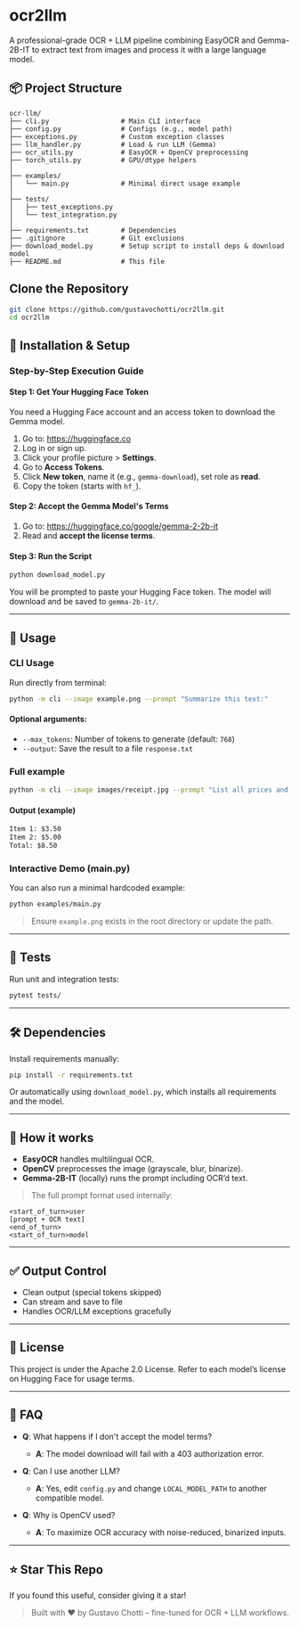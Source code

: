# ocr2llm

A professional-grade OCR + LLM pipeline combining EasyOCR and Gemma-2B-IT to extract text from images and process it with a large language model.

## 📦 Project Structure

```
ocr-llm/
├── cli.py                  # Main CLI interface
├── config.py               # Configs (e.g., model path)
├── exceptions.py           # Custom exception classes
├── llm_handler.py          # Load & run LLM (Gemma)
├── ocr_utils.py            # EasyOCR + OpenCV preprocessing
├── torch_utils.py          # GPU/dtype helpers
│
├── examples/
│   └── main.py             # Minimal direct usage example
│
├── tests/
│   ├── test_exceptions.py
│   └── test_integration.py
│
├── requirements.txt        # Dependencies
├── .gitignore              # Git exclusions
├── download_model.py       # Setup script to install deps & download model
├── README.md               # This file
```
## Clone the Repository
```bash
git clone https://github.com/gustavochotti/ocr2llm.git
cd ocr2llm
```

## 🔧 Installation & Setup

### Step-by-Step Execution Guide

#### Step 1: Get Your Hugging Face Token
You need a Hugging Face account and an access token to download the Gemma model.

1. Go to: https://huggingface.co
2. Log in or sign up.
3. Click your profile picture > **Settings**.
4. Go to **Access Tokens**.
5. Click **New token**, name it (e.g., `gemma-download`), set role as **read**.
6. Copy the token (starts with `hf_`).

#### Step 2: Accept the Gemma Model's Terms

1. Go to: https://huggingface.co/google/gemma-2-2b-it
2. Read and **accept the license terms**.

#### Step 3: Run the Script
```bash
python download_model.py
```
You will be prompted to paste your Hugging Face token. The model will download and be saved to `gemma-2b-it/`.

---

## 🚀 Usage

### CLI Usage
Run directly from terminal:
```bash
python -m cli --image example.png --prompt "Summarize this text:"
```

#### Optional arguments:
- `--max_tokens`: Number of tokens to generate (default: `768`)
- `--output`: Save the result to a file `response.txt`

### Full example
```bash
python -m cli --image images/receipt.jpg --prompt "List all prices and total." --max_tokens 512 --output
```

#### Output (example)
```txt
Item 1: $3.50
Item 2: $5.00
Total: $8.50
```

### Interactive Demo (main.py)
You can also run a minimal hardcoded example:
```bash
python examples/main.py
```
> Ensure `example.png` exists in the root directory or update the path.

---

## 🧪 Tests
Run unit and integration tests:
```bash
pytest tests/
```

---

## 🛠 Dependencies
Install requirements manually:
```bash
pip install -r requirements.txt
```
Or automatically using `download_model.py`, which installs all requirements and the model.

---

## 🧠 How it works
- **EasyOCR** handles multilingual OCR.
- **OpenCV** preprocesses the image (grayscale, blur, binarize).
- **Gemma-2B-IT** (locally) runs the prompt including OCR’d text.

> The full prompt format used internally:
```
<start_of_turn>user
[prompt + OCR text]
<end_of_turn>
<start_of_turn>model
```

---

## ✅ Output Control
- Clean output (special tokens skipped)
- Can stream and save to file
- Handles OCR/LLM exceptions gracefully

---

## 📂 License
This project is under the Apache 2.0 License. Refer to each model’s license on Hugging Face for usage terms.

---

## 🙋 FAQ
- **Q**: What happens if I don't accept the model terms?
  - **A**: The model download will fail with a 403 authorization error.

- **Q**: Can I use another LLM?
  - **A**: Yes, edit `config.py` and change `LOCAL_MODEL_PATH` to another compatible model.

- **Q**: Why is OpenCV used?
  - **A**: To maximize OCR accuracy with noise-reduced, binarized inputs.

---

## ⭐️ Star This Repo
If you found this useful, consider giving it a star!

> Built with ❤️ by Gustavo Chotti – fine-tuned for OCR + LLM workflows.
